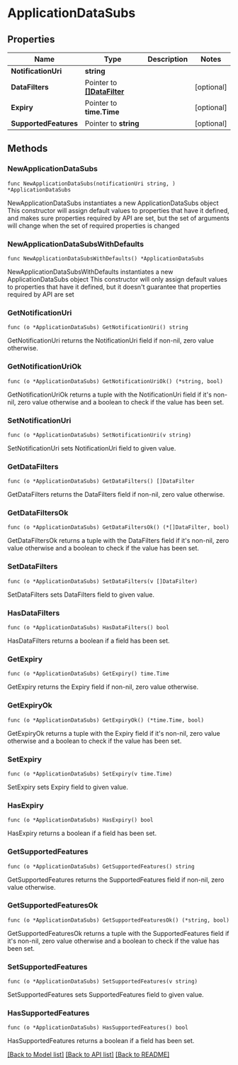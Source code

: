 # ApplicationDataSubs

## Properties

Name | Type | Description | Notes
------------ | ------------- | ------------- | -------------
**NotificationUri** | **string** |  | 
**DataFilters** | Pointer to [**[]DataFilter**](DataFilter.md) |  | [optional] 
**Expiry** | Pointer to **time.Time** |  | [optional] 
**SupportedFeatures** | Pointer to **string** |  | [optional] 

## Methods

### NewApplicationDataSubs

`func NewApplicationDataSubs(notificationUri string, ) *ApplicationDataSubs`

NewApplicationDataSubs instantiates a new ApplicationDataSubs object
This constructor will assign default values to properties that have it defined,
and makes sure properties required by API are set, but the set of arguments
will change when the set of required properties is changed

### NewApplicationDataSubsWithDefaults

`func NewApplicationDataSubsWithDefaults() *ApplicationDataSubs`

NewApplicationDataSubsWithDefaults instantiates a new ApplicationDataSubs object
This constructor will only assign default values to properties that have it defined,
but it doesn't guarantee that properties required by API are set

### GetNotificationUri

`func (o *ApplicationDataSubs) GetNotificationUri() string`

GetNotificationUri returns the NotificationUri field if non-nil, zero value otherwise.

### GetNotificationUriOk

`func (o *ApplicationDataSubs) GetNotificationUriOk() (*string, bool)`

GetNotificationUriOk returns a tuple with the NotificationUri field if it's non-nil, zero value otherwise
and a boolean to check if the value has been set.

### SetNotificationUri

`func (o *ApplicationDataSubs) SetNotificationUri(v string)`

SetNotificationUri sets NotificationUri field to given value.


### GetDataFilters

`func (o *ApplicationDataSubs) GetDataFilters() []DataFilter`

GetDataFilters returns the DataFilters field if non-nil, zero value otherwise.

### GetDataFiltersOk

`func (o *ApplicationDataSubs) GetDataFiltersOk() (*[]DataFilter, bool)`

GetDataFiltersOk returns a tuple with the DataFilters field if it's non-nil, zero value otherwise
and a boolean to check if the value has been set.

### SetDataFilters

`func (o *ApplicationDataSubs) SetDataFilters(v []DataFilter)`

SetDataFilters sets DataFilters field to given value.

### HasDataFilters

`func (o *ApplicationDataSubs) HasDataFilters() bool`

HasDataFilters returns a boolean if a field has been set.

### GetExpiry

`func (o *ApplicationDataSubs) GetExpiry() time.Time`

GetExpiry returns the Expiry field if non-nil, zero value otherwise.

### GetExpiryOk

`func (o *ApplicationDataSubs) GetExpiryOk() (*time.Time, bool)`

GetExpiryOk returns a tuple with the Expiry field if it's non-nil, zero value otherwise
and a boolean to check if the value has been set.

### SetExpiry

`func (o *ApplicationDataSubs) SetExpiry(v time.Time)`

SetExpiry sets Expiry field to given value.

### HasExpiry

`func (o *ApplicationDataSubs) HasExpiry() bool`

HasExpiry returns a boolean if a field has been set.

### GetSupportedFeatures

`func (o *ApplicationDataSubs) GetSupportedFeatures() string`

GetSupportedFeatures returns the SupportedFeatures field if non-nil, zero value otherwise.

### GetSupportedFeaturesOk

`func (o *ApplicationDataSubs) GetSupportedFeaturesOk() (*string, bool)`

GetSupportedFeaturesOk returns a tuple with the SupportedFeatures field if it's non-nil, zero value otherwise
and a boolean to check if the value has been set.

### SetSupportedFeatures

`func (o *ApplicationDataSubs) SetSupportedFeatures(v string)`

SetSupportedFeatures sets SupportedFeatures field to given value.

### HasSupportedFeatures

`func (o *ApplicationDataSubs) HasSupportedFeatures() bool`

HasSupportedFeatures returns a boolean if a field has been set.


[[Back to Model list]](../README.md#documentation-for-models) [[Back to API list]](../README.md#documentation-for-api-endpoints) [[Back to README]](../README.md)


